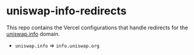 # uniswap-info-redirects

This repo contains the Vercel configurations that handle redirects for the [uniswap.info](https://uniswap.info) domain.

- `uniswap.info` => `info.uniswap.org`

